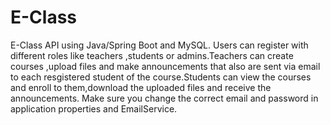 # E-Class
E-Class API using Java/Spring Boot and MySQL.
Users can register with different roles like teachers ,students or admins.Teachers can create courses ,upload files and make announcements that also are sent via email to each resgistered student of the course.Students can view the courses and enroll to them,download the uploaded files and receive the announcements.
Make sure you change the correct email and password in application properties and EmailService.
